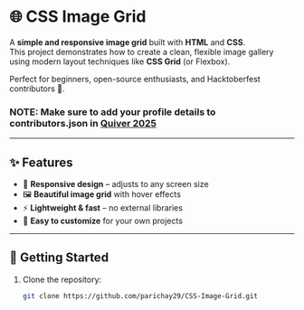 # 🌐 CSS Image Grid

A **simple and responsive image grid** built with **HTML** and **CSS**.  
This project demonstrates how to create a clean, flexible image gallery using modern layout techniques like **CSS Grid** (or Flexbox).  

Perfect for beginners, open-source enthusiasts, and Hacktoberfest contributors 🎉.  

### NOTE: Make sure to add your profile details to contributors.json in [Quiver 2025](https://github.com/noodles-sed/hacktober-base)

---

## ✨ Features
- 📱 **Responsive design** – adjusts to any screen size  
- 🖼️ **Beautiful image grid** with hover effects  
- ⚡ **Lightweight & fast** – no external libraries  
- 🎨 **Easy to customize** for your own projects  

---

## 🚀 Getting Started

1. Clone the repository:
   ```bash
   git clone https://github.com/parichay29/CSS-Image-Grid.git
